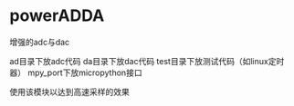 # powerADDA

增强的adc与dac

ad目录下放adc代码
da目录下放dac代码
test目录下放测试代码（如linux定时器）
mpy_port下放micropython接口

使用该模块以达到高速采样的效果